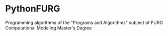 # PythonFURG
Programming algorithms of the "Programs and Algorithms" subject of FURG Computational Modeling Master's Degree
